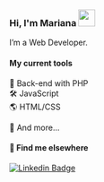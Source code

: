 ### Hi, I'm Mariana <img src="https://media.giphy.com/media/hvRJCLFzcasrR4ia7z/giphy.gif" width="30" >

I’m a Web Developer. 

#### My current tools 
📡 Back-end with PHP  
🛠️ JavaScript  
🌎 HTML/CSS

🧰 And more...  



#### 💬 Find me elsewhere

[![Linkedin Badge](https://img.shields.io/badge/-Linkedin-blue?style=flat-square&logo=Linkedin&logoColor=white&link=https://www.linkedin.com/in/marianarinaldidesouza/)](https://www.linkedin.com/in/marianarinaldidesouza/) 
